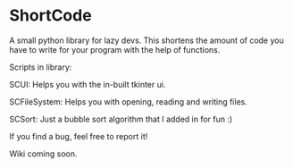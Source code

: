 # ShortCode
A small python library for lazy devs. This shortens the amount of code you have to write for your program with the help of functions.

Scripts in library:

SCUI: Helps you with the in-built tkinter ui.

SCFileSystem: Helps you with opening, reading and writing files.

SCSort: Just a bubble sort algorithm that I added in for fun :)

If you find a bug, feel free to report it!

Wiki coming soon.
